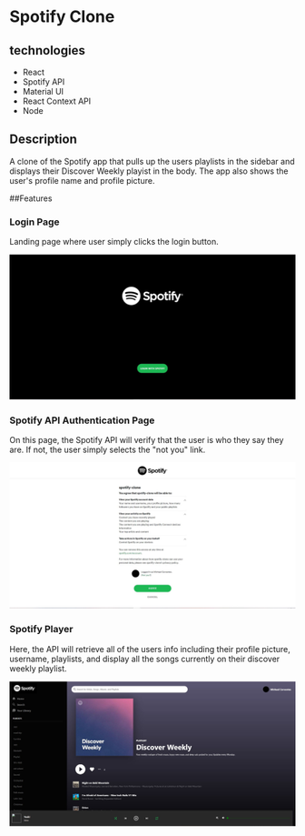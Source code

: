 # Spotify Clone

## technologies
- React
- Spotify API
- Material UI
- React Context API
- Node

## Description

A clone of the Spotify app that pulls up the users playlists in the sidebar and displays their Discover Weekly playist in the body. The app also shows the user's profile name and profile picture.

##Features

### Login Page

Landing page where user simply clicks the login button.

![Login](/images/Login.JPG)

### Spotify API Authentication Page

On this page, the Spotify API will verify that the user is who they say they are. If not, the user simply selects the "not you" link.

![Authenticate](/images/Authenticate.JPG)

### Spotify Player

Here, the API will retrieve all of the users info including their profile picture, username, playlists, and display all the songs currently on their discover weekly playlist.

![Player](/images/Player.JPG)
